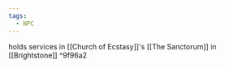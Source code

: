 ```yaml
---
tags:
  - NPC
---
```

holds services in [[Church of Ecstasy]]'s [[The Sanctorum]] in [[Brightstone]] ^9f96a2